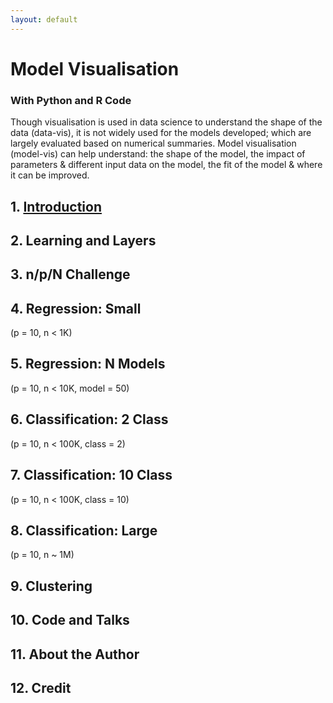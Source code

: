 ```yaml
---
layout: default
---
```


# Model Visualisation

### With Python and R Code

Though visualisation is used in data science to understand the shape of the data (data-vis), it is not widely used for the models developed; which are largely evaluated based on numerical summaries. Model visualisation (model-vis) can help understand: the shape of the model, the impact of parameters & different input data on the model, the fit of the model & where it can be improved.

## 1. [Introduction](/chapter01)

## 2. Learning and Layers

## 3. n/p/N Challenge

## 4. Regression: Small
(p = 10, n < 1K)

## 5. Regression: N Models
(p = 10, n < 10K, model = 50)

## 6. Classification: 2 Class
(p = 10, n < 100K, class = 2)

## 7. Classification: 10 Class
(p = 10, n < 100K, class = 10)

## 8. Classification: Large
(p = 10, n ~ 1M)

## 9. Clustering

## 10. Code and Talks

## 11. About the Author

## 12. Credit
